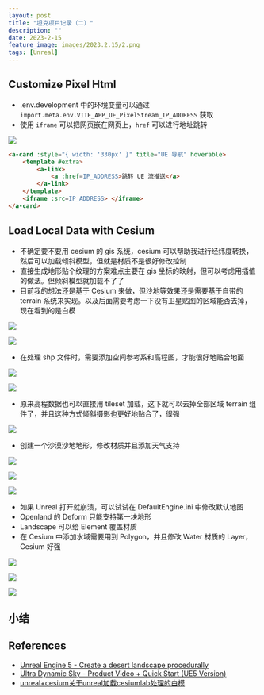 ```yaml
---
layout: post
title: "坦克项目记录（二）"
description: ""
date: 2023-2-15
feature_image: images/2023.2.15/2.png
tags: [Unreal]
---
```


<!--more-->

## Customize Pixel Html

- .env.development 中的环境变量可以通过 `import.meta.env.VITE_APP_UE_PixelStream_IP_ADDRESS` 获取
- 使用 `iframe` 可以把网页嵌在网页上，`href` 可以进行地址跳转

![](../images/2023.2.15/0.png)

```Html
<a-card :style="{ width: '330px' }" title="UE 导航" hoverable>
    <template #extra>
        <a-link>
            <a :href=IP_ADDRESS>跳转 UE 流推送</a>
        </a-link>
    </template>
    <iframe :src=IP_ADDRESS> </iframe>
</a-card>
```

## Load Local Data with Cesium

- 不确定要不要用 cesium 的 gis 系统，cesium 可以帮助我进行经纬度转换，然后可以加载倾斜模型，但就是材质不是很好修改控制
- 直接生成地形贴个纹理的方案难点主要在 gis 坐标的映射，但可以考虑用插值的做法。但倾斜模型就加载不了了
- 目前我的想法还是基于 Cesium 来做，但沙地等效果还是需要基于自带的 terrain 系统来实现。以及后面需要考虑一下没有卫星贴图的区域能否去掉，现在看到的是白模

![](../images/2023.2.15/2.png)

![](../images/2023.2.15/1.png)

- 在处理 shp 文件时，需要添加空间参考系和高程图，才能很好地贴合地面

![](../images/2023.2.15/3.png)

![](../images/2023.2.15/4.png)

- 原来高程数据也可以直接用 tileset 加载，这下就可以去掉全部区域 terrain 组件了，并且这种方式倾斜摄影也更好地贴合了，很强

![](../images/2023.2.15/5.png)

- 创建一个沙漠沙地地形，修改材质并且添加天气支持

![](../images/2023.2.15/7.png)

![](../images/2023.2.15/6.png)

![](../images/2023.2.15/8.png)

- 如果 Unreal 打开就崩溃，可以试试在 DefaultEngine.ini 中修改默认地图
- Openland 的 Deform 只能支持第一块地形
- Landscape 可以给 Element 覆盖材质
- 在 Cesium 中添加水域需要用到 Polygon，并且修改 Water 材质的 Layer，Cesium 好强

![](../images/2023.2.15/9.png)

![](../images/2023.2.15/10.png)

![](../images/2023.2.15/11.png)


## 小结

## References

- [Unreal Engine 5 - Create a desert landscape procedurally](https://www.youtube.com/watch?v=0vDnDErh_2Q)
- [Ultra Dynamic Sky - Product Video + Quick Start (UE5 Version)](https://www.youtube.com/watch?v=b52npy-XUdQ)
- [unreal+cesium关于unreal加载cesiumlab处理的白模](https://blog.csdn.net/ys_ys_y/article/details/115767732)